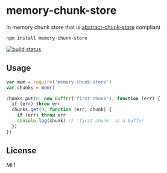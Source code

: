 # memory-chunk-store

In memory chunk store that is [abstract-chunk-store](https://github.com/mafintosh/abstract-chunk-store) compliant

```
npm install memory-chunk-store
```

[![build status](http://img.shields.io/travis/mafintosh/memory-chunk-store.svg?style=flat)](http://travis-ci.org/mafintosh/memory-chunk-store)

## Usage

``` js
var mem = require('memory-chunk-store')
var chunks = mem()

chunks.put(0, new Buffer('first chunk'), function (err) {
  if (err) throw err
  chunks.get(0, function (err, chunk) {
    if (err) throw err
    console.log(chunk) // 'first chunk' as a buffer
  })
})
```

## License

MIT
